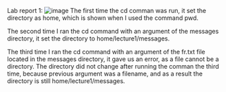 Lab report 1:
![image](https://github.com/adutt1010/cse15l-lab-reports/assets/146874656/49525fbe-5c5a-4f28-a49e-04afa1867ac9)
The first time the cd comman was run, it set the directory as home, which is shown when I used the command pwd.

The second time I ran the cd command with an argument of the messages directory, it set the directory to home/lecture1/messages.

The third time I ran the cd command with an argument of the fr.txt file located in the messages directory, it gave us an error, as a file cannot be a directory. The directory did not change after running the comman the third time, because previous argument was a filename, and as a result the directory is still home/lecture1/messages.
